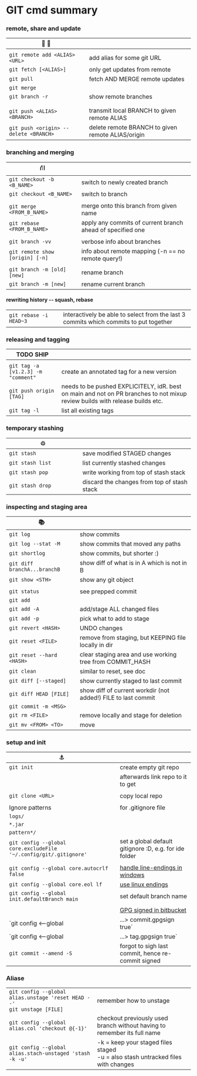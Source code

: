 # GIT cmd summary


### remote, share and update
| &#128186; &#128673;            |                                                            |
|--------------------------------|------------------------------------------------------------|
|                                |                                                            |
| `git remote add <ALIAS> <URL>` | add alias for some git URL                                 |
| `git fetch [<ALIAS>]         ` | only get updates from remote                               |
| `git pull                  `   | fetch AND MERGE remote updates                             |
| `git merge                 `   |                                                            |
| `git branch -r             `   | show remote branches                                       |
|                                |                                                            |
|                                |                                                            |
| `git push <ALIAS> <BRANCH> `   | transmit local BRANCH to given remote ALIAS                |
| `git push <origin> --delete <BRANCH> `   | delete remote BRANCH to given remote ALIAS/origin|




### branching and merging
| &#9945;                       |                                                            |
|-------------------------------|------------------------------------------------------------|
| `git checkout -b <B_NAME>   ` | switch to newly created branch                             |
| `git checkout <B_NAME>      ` | switch to branch                                           |
|                               |                                                            |
| `git merge <FROM_B_NAME>    ` | merge onto this branch from given name                     |
| `git rebase <FROM_B_NAME>   ` | apply any commits of current branch ahead of specified one |
|                               |                                                            |
|`git branch -vv               `| verbose info about branches                                |
|`git remote show [origin] [-n]`| info about remote mapping (-n == no remote query!)         |
|                               |                                                            |
|`git branch -m [old] [new]    `| rename branch                                              |
|`git branch -m [new]          `| rename current branch                                      |


#### rewriting history -- squash, rebase
|                              |                                                            |
|------------------------------|------------------------------------------------------------|
|`git rebase -i HEAD~3        `| interactively be able to select from the last 3 commits which commits to put together |


### releasing and tagging

| TODO SHIP                         |                                                            |
|-----------------------------------|------------------------------------------------------------|
|                                   |                                                            |
| `git tag -a [v1.2.3] -m "comment"`| create an annotated tag for a new version                  |
| `git push origin [TAG]           `| needs to be pushed EXPLICITELY, idR. best on main and not on PR branches to not mixup review builds with release builds etc.    |
| `git tag -l                      `| list all existing tags                                     |



### temporary stashing

| &#9842;                      |                                                            |
|------------------------------|------------------------------------------------------------|
| `git stash                 ` | save modified STAGED changes                               |
| `git stash list            ` | list currently stashed changes                             |
| `git stash pop             ` | write working from top of stash stack                      |
| `git stash drop            ` | discard the changes from top of stash stack                |





### inspecting and staging area

| &#128218;                    |                                                            |
|------------------------------|------------------------------------------------------------|
| `git log                   ` | show commits                                               |
| `git log --stat -M         ` | show commits that moved any paths                          |
| `git shortlog              ` | show commits, but shorter :)                               |
| `git diff branchA...branchB` | show diff of what is in A which is not in B                |
| `git show <STH>            ` | show any git object                                        |
|                              |                                                            |
| `git status                ` | see prepped commit                                         |
| `git add                   ` |                                                            |
| `git add -A                ` | add/stage ALL changed files                                |
| `git add -p                ` | pick what to add to stage                                  |
| `git revert <HASH>         ` | UNDO changes                                               |
| `git reset <FILE>          ` | remove from staging, but KEEPING file locally in dir       |
| `git reset --hard <HASH>   ` | clear staging area and use working tree from COMMIT_HASH   |
| `git clean                 ` | similar to reset, see doc                                  |
| `git diff [--staged]       ` | show currently staged to last commit                       |
| `git diff HEAD [FILE]      ` | show diff of current workdir (not added!) FILE to last commit |
| `git commit -m <MSG>       ` |                                                            |
| `git rm <FILE>             ` | remove locally and stage for deletion                      |
| `git mv <FROM> <TO>        ` | move                                                       |



### setup and init

| &#9875;                      |                                                            |
|------------------------------|------------------------------------------------------------|
| `git init                  ` | create empty git repo                                      |
| `                          ` | afterwards link repo to it to get                          |
|                              |                                                            |
| `git clone <URL>           ` | copy local repo                                            |
|                              |                                                            |
| Ignore patterns              | for .gitignore file                                        |
| `logs/                     ` |                                                            |
| `*.jar                     ` |                                                            |
| `pattern*/                 ` |                                                            |
| `git config --global core.excludeFile '~/.config/git/.gitignore'` | set a global default gitignore :D, e.g. for ide folder |
|                              |                                                            |
| `git config --global core.autocrlf false` | [handle line-endings in windows](https://stackoverflow.com/questions/2517190/how-do-i-force-git-to-use-lf-instead-of-crlf-under-windows) |
| `git config --global core.eol lf        ` | [use linux endings  ](https://docs.github.com/en/get-started/getting-started-with-git/configuring-git-to-handle-line-endings) |
| `git config --global init.defaultBranch main` | set default branch name                                                                                                       |
|                              |                                                            |
|                                                 | [GPG signed in bitbucket](https://confluence.atlassian.com/bitbucketserver/using-gpg-keys-913477014.html)                                                               |
| `git config <--global|...> commit.gpgsign true` | no need to sign each commit/tag with -S if activated by default |
| `git config <--global|...> tag.gpgsign true` | no need to sign each commit/tag with -S if activated by default |
| `git commit --amend -S                     ` | forgot to sigh last commit, hence re-commit signed              |



### Aliase


|                                 |                                                            |
|---------------------------------|------------------------------------------------------------|
| `git config --global alias.unstage 'reset HEAD --'` <br> `git unstage [FILE]` | remember how to unstage |
| `git config --global alias.col 'checkout @{-1}'` | checkout previously used branch without having to remember its full name |
| `git config --global alias.stach-unstaged 'stash -k -u'` | -k = keep your staged files staged <br> -u = also stash untracked files with changes |

